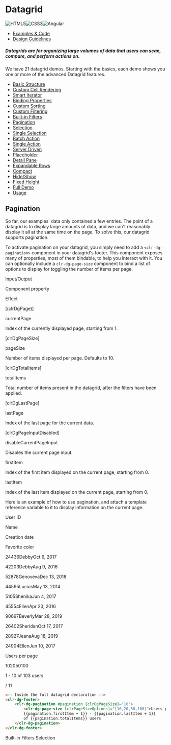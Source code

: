 # Datagrid

![HTML5](assets/images/bugs/badge_html5.svg 'HTML5')![CSS3](assets/images/bugs/badge_css3.svg 'CSS3')![Angular](assets/images/bugs/badge_ng.svg 'Angular')

* [Examples & Code](/documentation/datagrid#top)
* [Design Guidelines](/documentation/datagrid#guidelines)

##### Datagrids are for organizing large volumes of data that users can scan, compare, and perform actions on.

We have 21 datagrid demos. Starting with the basics, each demo shows you one or more of the advanced Datagrid features.

* [Basic Structure](/documentation/datagrid/structure)
* [Custom Cell Rendering](/documentation/datagrid/custom-rendering)
* [Smart Iterator](/documentation/datagrid/smart-iterator)
* [Binding Properties](/documentation/datagrid/binding-properties)
* [Custom Sorting](/documentation/datagrid/custom-sorting)
* [Custom Filtering](/documentation/datagrid/custom-filtering)
* [Built-in Filters](/documentation/datagrid/built-in-filters)
* [Pagination](/documentation/datagrid/pagination)
* [Selection](/documentation/datagrid/selection)
* [Single Selection](/documentation/datagrid/selection-single)
* [Batch Action](/documentation/datagrid/batch-action)
* [Single Action](/documentation/datagrid/single-action)
* [Server Driven](/documentation/datagrid/server-driven)
* [Placeholder](/documentation/datagrid/placeholder)
* [Detail Pane](/documentation/datagrid/detail-pane)
* [Expandable Rows](/documentation/datagrid/expandable-rows)
* [Compact](/documentation/datagrid/compact)
* [Hide/Show](/documentation/datagrid/hide-show)
* [Fixed Height](/documentation/datagrid/fixed-height)
* [Full Demo](/documentation/datagrid/full)
* [Usage](/documentation/datagrid/usage)

## Pagination

So far, our examples' data only contained a few entries. The point of a datagrid is to display large amounts of data, and we can't reasonably display it all at the same time on the page. To solve this, our datagrid supports pagination.

To activate pagination on your datagrid, you simply need to add a `<clr-dg-pagination>` component in your datagrid's footer. This component exposes many of properties, most of them bindable, to help you interact with it. You can optionally include a `clr-dg-page-size` component to bind a list of options to display for toggling the number of items per page.

Input/Output

Component property

Effect

\[(clrDgPage)\]

currentPage

Index of the currently displayed page, starting from 1.

\[clrDgPageSize\]

pageSize

Number of items displayed per page. Defaults to 10.

\[clrDgTotalItems\]

totalItems

Total number of items present in the datagrid, after the filters have been applied.

\[clrDgLastPage\]

lastPage

Index of the last page for the current data.

\[clrDgPageInputDisabled\]

disableCurrentPageInput

Disables the current page input.

firstItem

Index of the first item displayed on the current page, starting from 0.

lastItem

Index of the last item displayed on the current page, starting from 0.

Here is an example of how to use pagination, and attach a template reference variable to it to display information on the current page.

User ID

Name

Creation date

Favorite color

24436DebbyOct 6, 2017

42203DebbyAug 9, 2016

52878GenovevaDec 13, 2018

44595LuciusMay 13, 2014

5105ShenikaJun 4, 2017

45554EllenApr 23, 2016

90697BeverlyMar 28, 2019

26402SheridanOct 17, 2017

28927JeanaAug 18, 2019

24904EllenJun 10, 2017

Users per page

102050100

1 - 10 of 103 users

/ 11

```html
<-- Inside the full datagrid declaration -->
<clr-dg-footer>
    <clr-dg-pagination #pagination [clrDgPageSize]="10">
        <clr-dg-page-size [clrPageSizeOptions]="[10,20,50,100]">Users per page</clr-dg-page-size>
        {{pagination.firstItem + 1}} - {{pagination.lastItem + 1}}
        of {{pagination.totalItems}} users
    </clr-dg-pagination>
</clr-dg-footer>
```

Built-in Filters Selection

